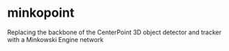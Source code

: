 # minkopoint
Replacing the backbone of the CenterPoint 3D object detector and tracker with a Minkowski Engine network
